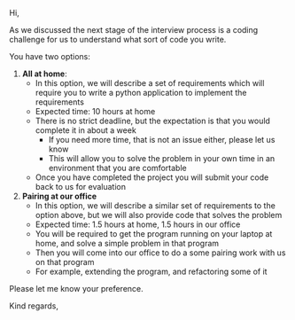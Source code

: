 Hi,

As we discussed the next stage of the interview process is a coding challenge for us to understand what sort of code you write.

You have two options:

1. **All at home**: 
    * In this option, we will describe a set of requirements which will require you to write a python application to implement the requirements
    * Expected time: 10 hours at home
    * There is no strict deadline, but the expectation is that you would complete it in about a week
        * If you need more time, that is not an issue either, please let us know
        * This will allow you to solve the problem in your own time in an environment that you are comfortable
    * Once you have completed the project you will submit your code back to us for evaluation
1. **Pairing at our office**
    * In this option, we will describe a similar set of requirements to the option above, but we will also provide code that solves the problem
    * Expected time: 1.5 hours at home, 1.5 hours in our office
    * You will be required to get the program running on your laptop at home, and solve a simple problem in that program
    * Then you will come into our office to do a some pairing work with us on that program
    *   For example, extending the program, and refactoring some of it

Please let me know your preference.

Kind regards,
